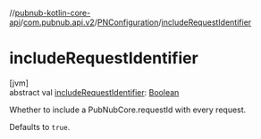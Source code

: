 //[pubnub-kotlin-core-api](../../../index.md)/[com.pubnub.api.v2](../index.md)/[PNConfiguration](index.md)/[includeRequestIdentifier](include-request-identifier.md)

# includeRequestIdentifier

[jvm]\
abstract val [includeRequestIdentifier](include-request-identifier.md): [Boolean](https://kotlinlang.org/api/latest/jvm/stdlib/kotlin-stdlib/kotlin/-boolean/index.html)

Whether to include a PubNubCore.requestId with every request.

Defaults to `true`.
